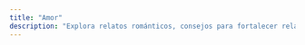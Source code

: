 ```yaml
---
title: "Amor"
description: "Explora relatos románticos, consejos para fortalecer relaciones y historias de amor verdadero en Nexo Mundial. Sumérgete en experiencias y sentimientos únicos sobre el amor y descubre contenido inspirador que te emocionará y conectará con tu lado más romántico."
---
```

